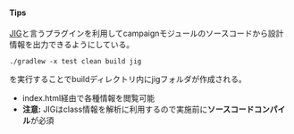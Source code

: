 #### Tips
[JIG](https://github.com/dddjava/jig)と言うプラグインを利用してcampaignモジュールのソースコードから設計情報を出力できるようにしている。
```
./gradlew -x test clean build jig
```
を実行することでbuildディレクトリ内にjigフォルダが作成される。
- index.html経由で各種情報を閲覧可能
- **注意:** JIGはclass情報を解析に利用するので実施前に**ソースコードコンパイル**が必須
